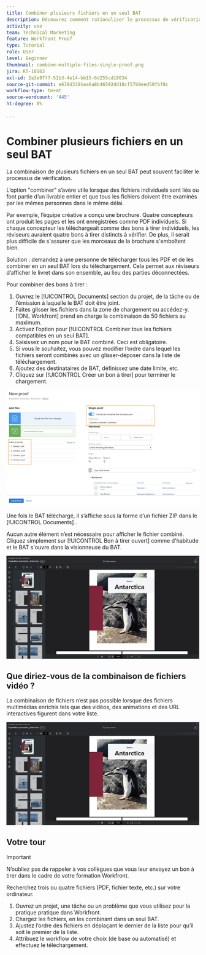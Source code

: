 ```yaml
---
title: Combiner plusieurs fichiers en un seul BAT
description: Découvrez comment rationaliser le processus de vérification en combinant plusieurs fichiers dans un seul BAT dans [!DNL  Workfront].
activity: use
team: Technical Marketing
feature: Workfront Proof
type: Tutorial
role: User
level: Beginner
thumbnail: combine-multiple-files-single-proof.png
jira: KT-10163
exl-id: 2a3e97f7-51b3-4e14-bb15-6d255cd18034
source-git-commit: e639d3391ea6a8b46592dd18cf57b9eed50fbf8c
workflow-type: tm+mt
source-wordcount: '445'
ht-degree: 0%

---
```


# Combiner plusieurs fichiers en un seul BAT

La combinaison de plusieurs fichiers en un seul BAT peut souvent faciliter le processus de vérification.

L’option &quot;combiner&quot; s’avère utile lorsque des fichiers individuels sont liés ou font partie d’un livrable entier et que tous les fichiers doivent être examinés par les mêmes personnes dans le même délai.

Par exemple, l’équipe créative a conçu une brochure. Quatre concepteurs ont produit les pages et les ont enregistrées comme PDF individuels. Si chaque concepteur les téléchargeait comme des bons à tirer individuels, les réviseurs auraient quatre bons à tirer distincts à vérifier. De plus, il serait plus difficile de s&#39;assurer que les morceaux de la brochure s&#39;emboîtent bien.

Solution : demandez à une personne de télécharger tous les PDF et de les combiner en un seul BAT lors du téléchargement. Cela permet aux réviseurs d’afficher le livret dans son ensemble, au lieu des parties déconnectées.

Pour combiner des bons à tirer :

1. Ouvrez le [!UICONTROL Documents] section du projet, de la tâche ou de l’émission à laquelle le BAT doit être joint.
2. Faites glisser les fichiers dans la zone de chargement ou accédez-y. [!DNL Workfront] prend en charge la combinaison de 50 fichiers au maximum.
3. Activez l’option pour [!UICONTROL Combiner tous les fichiers compatibles en un seul BAT].
4. Saisissez un nom pour le BAT combiné. Ceci est obligatoire.
5. Si vous le souhaitez, vous pouvez modifier l’ordre dans lequel les fichiers seront combinés avec un glisser-déposer dans la liste de téléchargement.
6. Ajoutez des destinataires de BAT, définissez une date limite, etc.
7. Cliquez sur [!UICONTROL Créer un bon à tirer] pour terminer le chargement.

![Une image de la [!UICONTROL Nouveau BAT] avec la liste des fichiers téléchargés et [!UICONTROL BAT unique] en surbrillance.](assets/combine-proofs.png)

Une fois le BAT téléchargé, il s’affiche sous la forme d’un fichier ZIP dans le [!UICONTROL Documents] .

Aucun autre élément n’est nécessaire pour afficher le fichier combiné. Cliquez simplement sur [!UICONTROL Bon à tirer ouvert] comme d&#39;habitude et le BAT s&#39;ouvre dans la visionneuse du BAT.

![Une image de la visionneuse de BAT avec un BAT multi-page visible.](assets/combine-proofs-2.png)

## Que diriez-vous de la combinaison de fichiers vidéo ?

La combinaison de fichiers n’est pas possible lorsque des fichiers multimédias enrichis tels que des vidéos, des animations et des URL interactives figurent dans votre liste.

![Une image du message d’erreur expliquant que vous ne pouvez pas combiner des fichiers vidéo.](assets/combine-proofs-2.png)


## Votre tour

>[!IMPORTANT]
>
>N’oubliez pas de rappeler à vos collègues que vous leur envoyez un bon à tirer dans le cadre de votre formation Workfront.


Recherchez trois ou quatre fichiers (PDF, fichier texte, etc.) sur votre ordinateur.

1. Ouvrez un projet, une tâche ou un problème que vous utilisez pour la pratique pratique dans Workfront.
1. Chargez les fichiers, en les combinant dans un seul BAT.
1. Ajustez l’ordre des fichiers en déplaçant le dernier de la liste pour qu’il soit le premier de la liste.
1. Attribuez le workflow de votre choix (de base ou automatisé) et effectuez le téléchargement.



<!--
##Learn more
* Create a multi-page proof
-->
